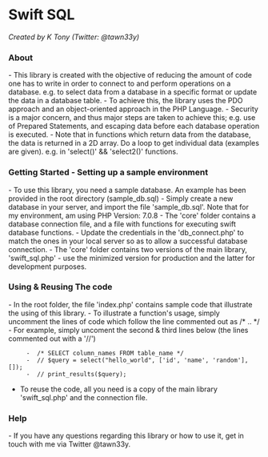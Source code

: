 <h1>Swift SQL</h1>

*Created by K Tony (Twitter: @tawn33y)*

<h3>About</h3>
  - This library is created with the objective of reducing the amount of code one has to write in order to connect to and perform operations on a database.
      e.g. to select data from a database in a specific format or update the data in a database table.
  - To achieve this, the library uses the PDO approach and an object-oriented approach in the PHP Language.
  - Security is a major concern, and thus major steps are taken to achieve this;
      e.g. use of Prepared Statements, and escaping data before each database operation is executed.
  - Note that in functions which return data from the database, the data is returned in a 2D array. Do a loop to get individual data (examples are given).
      e.g. in 'select()' && 'select2()' functions.

<h3>Getting Started - Setting up a sample environment</h3>
   - To use this library, you need a sample database. An example has been provided in the root directory (sample_db.sql)
   - Simply create a new database in your server, and import the file 'sample_db.sql'. Note that for my environment, am using PHP Version: 7.0.8
   - The 'core' folder contains a database connection file, and a file with functions for executing swift database functions.
   - Update the credentials in the 'db_connect.php' to match the ones in your local server so as to allow a successful database connection.
   - The 'core' folder contains two versions of the main library, 'swift_sql.php' - use the minimized version for production and the latter for development purposes. 

<h3>Using & Reusing The code</h3>
   - In the root folder, the file 'index.php' contains sample code that illustrate the using of this library.
   - To illustrate a function's usage, simply uncomment the lines of code which follow the line commented out as /* .. */
       - For example, simply uncoment the second & third lines below (the lines commented out with a '//')

      	 -  /* SELECT column_names FROM table_name */
      	 -  // $query = select("hello_world", ['id', 'name', 'random'], []);
     	 -  // print_results($query);

   - To reuse the code, all you need is a copy of the main library 'swift_sql.php' and the connection file.

<h3>Help</h3>
  - If you have any questions regarding this library or how to use it, get in touch with me via Twitter @tawn33y.
